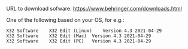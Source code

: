 URL to download sofware: https://www.behringer.com/downloads.html

One of the following based on your OS, for e.g.:
```
X32	Software	X32 Edit (Linux)	Version 4.3	2021-04-29
X32	Software	X32 Edit (Mac)	Version 4.3	2021-04-29
X32	Software	X32 Edit (PC)	Version 4.3	2021-04-29
```
